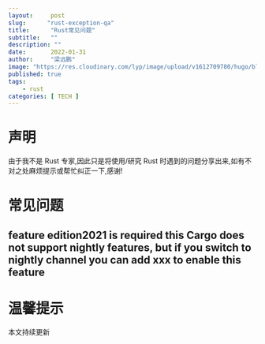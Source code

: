 ```yaml
---
layout:     post 
slug:      "rust-exception-qa"
title:      "Rust常见问题"
subtitle:   ""
description: ""
date:       2022-01-31
author:     "梁远鹏"
image: "https://res.cloudinary.com/lyp/image/upload/v1612709780/hugo/blog.github.io/pexels-matt-hardy-2568001.jpg"
published: true
tags:
    - rust 
categories: [ TECH ]
---    
```


# 声明  

由于我不是 Rust 专家,因此只是将使用/研究 Rust 时遇到的问题分享出来,如有不对之处麻烦提示或帮忙纠正一下,感谢!

# 常见问题 

## feature edition2021 is required  this Cargo does not support nightly features, but if you switch to nightly channel you can add xxx to enable this feature

# 温馨提示 

本文持续更新